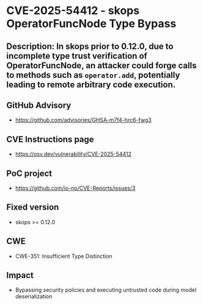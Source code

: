 # CVE-2025-54412 - skops OperatorFuncNode Type Bypass

## Description: In skops prior to 0.12.0, due to incomplete type trust verification of OperatorFuncNode, an attacker could forge calls to methods such as `operator.add`, potentially leading to remote arbitrary code execution.
## GitHub Advisory
- https://github.com/advisories/GHSA-m7f4-hrc6-fwg3

## CVE Instructions page
- https://osv.dev/vulnerability/CVE-2025-54412

## PoC project
- https://github.com/io-no/CVE-Reports/issues/3

## Fixed version
- skops >= 0.12.0

## CWE
- CWE-351: Insufficient Type Distinction

## Impact
- Bypassing security policies and executing untrusted code during model deserialization
